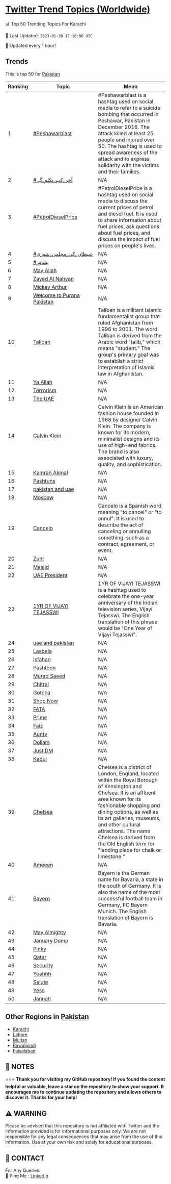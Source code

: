 [Twitter Trend Topics (Worldwide)](https://github.com/ErcinDedeoglu/Twitter-Trend-Topics)
==========


📊 Top 50 Trending Topics For Karachi

📆 Last Updated: `2023-01-30 17:16:08 UTC`

🔧 Updated every 1 hour!


## Trends

This is top 50 for [Pakistan](</Pakistan>)

| Ranking | Topic | Mean |
| ------- | ------------ | ------------ |
| 1 | [#Peshawarblast](http://twitter.com/search?q=%23Peshawarblast) | #Peshawarblast is a hashtag used on social media to refer to a suicide bombing that occurred in Peshawar, Pakistan in December 2016. The attack killed at least 25 people and injured over 50. The hashtag is used to spread awareness of the attack and to express solidarity with the victims and their families. |
| 2 | [#آخر_کب_نکلو_گے](http://twitter.com/search?q=%23%d8%a2%d8%ae%d8%b1_%da%a9%d8%a8_%d9%86%da%a9%d9%84%d9%88_%da%af%db%92) | N/A |
| 3 | [#PetrolDieselPrice](http://twitter.com/search?q=%23PetrolDieselPrice) | #PetrolDieselPrice is a hashtag used on social media to discuss the current prices of petrol and diesel fuel. It is used to share information about fuel prices, ask questions about fuel prices, and discuss the impact of fuel prices on people's lives. |
| 4 | [#شیطان_کی_مجلس_شوری](http://twitter.com/search?q=%23%d8%b4%db%8c%d8%b7%d8%a7%d9%86_%da%a9%db%8c_%d9%85%d8%ac%d9%84%d8%b3_%d8%b4%d9%88%d8%b1%db%8c) | N/A |
| 5 | [#پشاور](http://twitter.com/search?q=%23%d9%be%d8%b4%d8%a7%d9%88%d8%b1) | N/A |
| 6 | [May Allah](http://twitter.com/search?q=May+Allah) | N/A |
| 7 | [Zayed Al Nahyan](http://twitter.com/search?q=Zayed+Al+Nahyan) | N/A |
| 8 | [Mickey Arthur](http://twitter.com/search?q=Mickey+Arthur) | N/A |
| 9 | [Welcome to Purana Pakistan](http://twitter.com/search?q=Welcome+to+Purana+Pakistan) | N/A |
| 10 | [Taliban](http://twitter.com/search?q=Taliban) | Taliban is a militant Islamic fundamentalist group that ruled Afghanistan from 1996 to 2001. The word Taliban is derived from the Arabic word "talib," which means "student." The group's primary goal was to establish a strict interpretation of Islamic law in Afghanistan. |
| 11 | [Ya Allah](http://twitter.com/search?q=Ya+Allah) | N/A |
| 12 | [Terrorism](http://twitter.com/search?q=Terrorism) | N/A |
| 13 | [The UAE](http://twitter.com/search?q=The+UAE) | N/A |
| 14 | [Calvin Klein](http://twitter.com/search?q=Calvin+Klein) | Calvin Klein is an American fashion house founded in 1968 by designer Calvin Klein. The company is known for its modern, minimalist designs and its use of high-end fabrics. The brand is also associated with luxury, quality, and sophistication. |
| 15 | [Kamran Akmal](http://twitter.com/search?q=Kamran+Akmal) | N/A |
| 16 | [Pashtuns](http://twitter.com/search?q=Pashtuns) | N/A |
| 17 | [pakistan and uae](http://twitter.com/search?q=pakistan+and+uae) | N/A |
| 18 | [Moscow](http://twitter.com/search?q=Moscow) | N/A |
| 19 | [Cancelo](http://twitter.com/search?q=Cancelo) | Cancelo is a Spanish word meaning "to cancel" or "to annul". It is used to describe the act of canceling or annulling something, such as a contract, agreement, or event. |
| 20 | [Zuhr](http://twitter.com/search?q=Zuhr) | N/A |
| 21 | [Masjid](http://twitter.com/search?q=Masjid) | N/A |
| 22 | [UAE President](http://twitter.com/search?q=UAE+President) | N/A |
| 23 | [1YR OF VIJAYI TEJASSWI](http://twitter.com/search?q=1YR+OF+VIJAYI+TEJASSWI) | 1YR OF VIJAYI TEJASSWI is a hashtag used to celebrate the one-year anniversary of the Indian television series, Vijayi Tejasswi. The English translation of this phrase would be "One Year of Vijayi Tejasswi". |
| 24 | [uae and pakistan](http://twitter.com/search?q=uae+and+pakistan) | N/A |
| 25 | [Lasbela](http://twitter.com/search?q=Lasbela) | N/A |
| 26 | [Isfahan](http://twitter.com/search?q=Isfahan) | N/A |
| 27 | [Pashtoon](http://twitter.com/search?q=Pashtoon) | N/A |
| 28 | [Murad Saeed](http://twitter.com/search?q=Murad+Saeed) | N/A |
| 29 | [Chitral](http://twitter.com/search?q=Chitral) | N/A |
| 30 | [Gotcha](http://twitter.com/search?q=Gotcha) | N/A |
| 31 | [Shop Now](http://twitter.com/search?q=Shop+Now) | N/A |
| 32 | [FATA](http://twitter.com/search?q=FATA) | N/A |
| 33 | [Prime](http://twitter.com/search?q=Prime) | N/A |
| 34 | [Faiz](http://twitter.com/search?q=Faiz) | N/A |
| 35 | [Aunty](http://twitter.com/search?q=Aunty) | N/A |
| 36 | [Dollars](http://twitter.com/search?q=Dollars) | N/A |
| 37 | [Just DM](http://twitter.com/search?q=Just+DM) | N/A |
| 38 | [Kabul](http://twitter.com/search?q=Kabul) | N/A |
| 39 | [Chelsea](http://twitter.com/search?q=Chelsea) | Chelsea is a district of London, England, located within the Royal Borough of Kensington and Chelsea. It is an affluent area known for its fashionable shopping and dining options, as well as its art galleries, museums, and other cultural attractions. The name Chelsea is derived from the Old English term for "landing place for chalk or limestone." |
| 40 | [Ameeen](http://twitter.com/search?q=Ameeen) | N/A |
| 41 | [Bayern](http://twitter.com/search?q=Bayern) | Bayern is the German name for Bavaria, a state in the south of Germany. It is also the name of the most successful football team in Germany, FC Bayern Munich. The English translation of Bayern is Bavaria. |
| 42 | [May Almighty](http://twitter.com/search?q=May+Almighty) | N/A |
| 43 | [January Dump](http://twitter.com/search?q=January+Dump) | N/A |
| 44 | [Pinky](http://twitter.com/search?q=Pinky) | N/A |
| 45 | [Qatar](http://twitter.com/search?q=Qatar) | N/A |
| 46 | [Security](http://twitter.com/search?q=Security) | N/A |
| 47 | [Yeahhh](http://twitter.com/search?q=Yeahhh) | N/A |
| 48 | [Salute](http://twitter.com/search?q=Salute) | N/A |
| 49 | [Yess](http://twitter.com/search?q=Yess) | N/A |
| 50 | [Jannah](http://twitter.com/search?q=Jannah) | N/A |



## Other Regions in [Pakistan](</Pakistan>)

* [Karachi](</Pakistan/Karachi.md>)
* [Lahore](</Pakistan/Lahore.md>)
* [Multan](</Pakistan/Multan.md>)
* [Rawalpindi](</Pakistan/Rawalpindi.md>)
* [Faisalabad](</Pakistan/Faisalabad.md>)



## 📝 NOTES

⭐⭐⭐ **Thank you for visiting my GitHub repository! If you found the content helpful or valuable, leave a star on the repository to show your support. It encourages me to continue updating the repository and allows others to discover it. Thanks for your help!**


## ⚠️ WARNING

Please be advised that this repository is not affiliated with Twitter and the information provided is for informational purposes only. We are not responsible for any legal consequences that may arise from the use of this information. Use at your own risk and solely for educational purposes.


## 📨 CONTACT

 For Any Queries:  
            🏓 Ping Me : [LinkedIn](https://www.linkedin.com/in/ercindedeoglu/)
